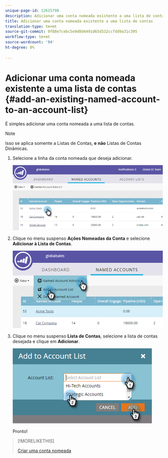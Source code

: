 ```yaml
---
unique-page-id: 12615798
description: Adicionar uma conta nomeada existente a uma lista de contas - Documentos do Marketo - Documentação do produto
title: Adicionar uma conta nomeada existente a uma lista de contas
translation-type: tm+mt
source-git-commit: 9f88e7cebc5e9d0d4491d65d332ccfdd9a31c395
workflow-type: tm+mt
source-wordcount: '94'
ht-degree: 0%

---
```



# Adicionar uma conta nomeada existente a uma lista de contas {#add-an-existing-named-account-to-an-account-list}

É simples adicionar uma conta nomeada a uma lista de contas.

>[!NOTE]
>
>Isso se aplica somente a Listas de Contas, **e não** Listas de Contas Dinâmicas.

1. Selecione a linha da conta nomeada que deseja adicionar.

   ![](assets/four-1.png)

1. Clique no menu suspenso **Ações Nomeadas da Conta** e selecione **Adicionar à Lista de Contas**.

   ![](assets/five-1.png)

1. Clique no menu suspenso **Lista de Contas**, selecione a lista de contas desejada e clique em **Adicionar**.

   ![](assets/six-1.png)

   Pronto!

>[!MORELIKETHIS]
>
>[Criar uma conta nomeada](/help/marketo/product-docs/target-account-management/target/named-accounts/create-a-named-account.md)
